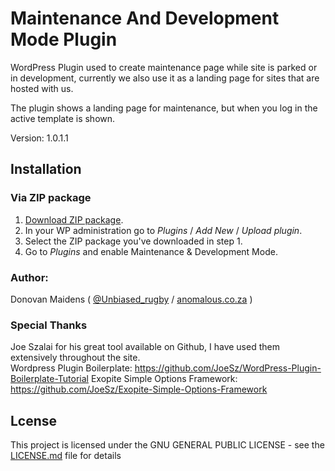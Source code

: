 # Maintenance And Development Mode Plugin
WordPress Plugin used to create maintenance page while site is parked or in development, currently we also use it as a landing page for sites that are hosted with us.

The plugin shows a landing page for maintenance, but when you log in the active template is shown.

Version: 1.0.1.1

## Installation

### Via ZIP package

1. [Download ZIP package](https://wpza.co.za).
2. In your WP administration go to *Plugins* / *Add New* / *Upload plugin*.
3. Select the ZIP package you've downloaded in step 1.
4. Go to *Plugins* and enable Maintenance & Development Mode.

### Author:

Donovan Maidens ( [@Unbiased_rugby](http://twitter.com/Anomalous_Bot) / [anomalous.co.za](http://anomalous.co.za) )

### Special Thanks

Joe Szalai for his great tool available on Github, I have used them extensively throughout the site.<br />
Wordpress Plugin Boilerplate:
https://github.com/JoeSz/WordPress-Plugin-Boilerplate-Tutorial
Exopite Simple Options Framework:
https://github.com/JoeSz/Exopite-Simple-Options-Framework


## Lcense

This project is licensed under the GNU GENERAL PUBLIC LICENSE - see the [LICENSE.md](LICENSE.md) file for details

